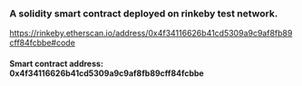 ### A solidity smart contract deployed on rinkeby test network.
https://rinkeby.etherscan.io/address/0x4f34116626b41cd5309a9c9af8fb89cff84fcbbe#code
#### Smart contract address: 0x4f34116626b41cd5309a9c9af8fb89cff84fcbbe
